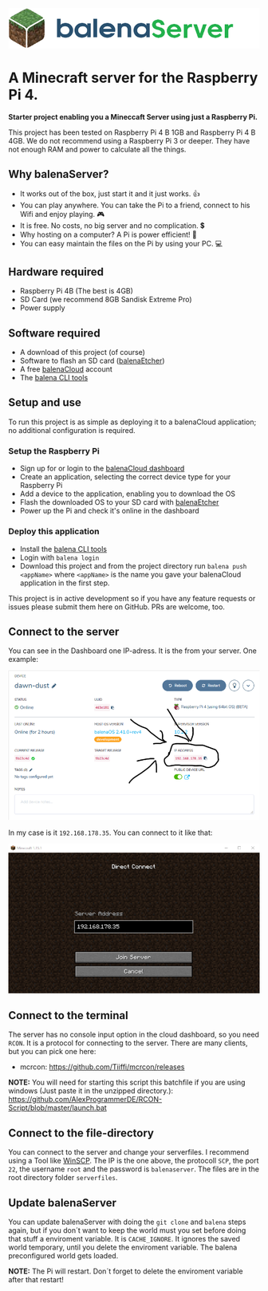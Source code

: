 ![Balena Server Logo](images/logo.png)

# A Minecraft server for the Raspberry Pi 4.
**Starter project enabling you a Mineccaft Server using just a Raspberry Pi.**

This project has been tested on Raspberry Pi 4 B 1GB and Raspberry Pi 4 B 4GB. We do not recommend using a Raspberry Pi 3 or deeper. They have not enough RAM and power to calculate all the things.

## Why balenaServer?

* It works out of the box, just start it and it just works.  :+1:
* You can play anywhere. You can take the Pi to a friend, connect to his Wifi and enjoy playing. :video_game:
* It is free. No costs, no big server and no complication. :heavy_dollar_sign:
* Why hosting on a computer? A Pi is power efficient! :electric_plug:
* You can easy maintain the files on the Pi by using your PC. :computer:

## Hardware required

* Raspberry Pi 4B (The best is 4GB)
* SD Card (we recommend 8GB Sandisk Extreme Pro)
* Power supply

## Software required

* A download of this project (of course)
* Software to flash an SD card ([balenaEtcher](https://balena.io/etcher))
* A free [balenaCloud](https://balena.io/cloud) account
* The [balena CLI tools](https://github.com/balena-io/balena-cli/blob/master/INSTALL.md)

## Setup and use

To run this project is as simple as deploying it to a balenaCloud application; no additional configuration is required.

### Setup the Raspberry Pi

* Sign up for or login to the [balenaCloud dashboard](https://dashboard.balena-cloud.com)
* Create an application, selecting the correct device type for your Raspberry Pi
* Add a device to the application, enabling you to download the OS
* Flash the downloaded OS to your SD card with [balenaEtcher](https://balena.io/etcher)
* Power up the Pi and check it's online in the dashboard

### Deploy this application

* Install the [balena CLI tools](https://github.com/balena-io/balena-cli/blob/master/INSTALL.md)
* Login with `balena login`
* Download this project and from the project directory run `balena push <appName>` where `<appName>` is the name you gave your balenaCloud application in the first step.

This project is in active development so if you have any feature requests or issues please submit them here on GitHub. PRs are welcome, too.

## Connect to the server

You can see in the Dashboard one IP-adress. It is the from your server. One example:

![IP-Adress](images/IP-Adress.png)

In my case is it `192.168.178.35`. You can connect to it like that:

![Server-IP](images/Server-IP.png)

## Connect to the terminal

The server has no console input option in the cloud dashboard, so you need `RCON`. It is a protocol for connecting to the server.
There are many clients, but you can pick one here:

* mcrcon: https://github.com/Tiiffi/mcrcon/releases

**NOTE:** You will need for starting this script this batchfile if you are using windows (Just paste it in the unzipped directory.): https://github.com/AlexProgrammerDE/RCON-Script/blob/master/launch.bat

## Connect to the file-directory

You can connect to the server and change your serverfiles. I recommend using a Tool like [WinSCP](https://winscp.net/).
The IP is the one above, the protocoll `SCP`, the port `22`, the username `root` and the password is `balenaserver`.
The files are in the root directory folder `serverfiles`. 

## Update balenaServer

You can update balenaServer with doing the `git clone` and `balena` steps again, but if you don´t want to keep the world must you set before doing that stuff a enviroment variable. It is `CACHE_IGNORE`. It ignores the saved world temporary, until you delete the enviroment variable. The balena preconfigured world gets loaded.

**NOTE:** The Pi will restart. Don´t forget to delete the enviroment variable after that restart! 
